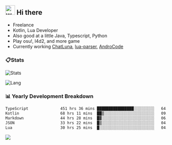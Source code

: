 ## <img alt="wave" src="https://raw.githubusercontent.com/MartinHeinz/MartinHeinz/master/wave.gif" width="30px"> Hi there

- Freelance
- Kotlin, Lua Developer
- Also good at a little Java, Typescript, Python
- Play osu!, l4d2, and more game
- Currently working [ChatLuna](https://github.com/ChatLunaLab), [lua-parser](https://github.com/dingyi222666/lua-parser), [AndroCode](https://github.com/dingyi222666/AndroCode)

### 📋Stats

![Stats](https://github-readme-stats.vercel.app/api?username=dingyi222666&show_icons=true&icon_color=47A69E&title_color=47A69E&count_private=true)    

![Lang](https://github-readme-stats.vercel.app/api/top-langs/?username=dingyi222666&layout=compact&title_color=47A69E&hide=html,css,c,c%2B%2B)   

### 📊 Yearly Development Breakdown

<!--START_SECTION:waka-->

```txt
TypeScript              451 hrs 36 mins ████████████████░░░░░░░░░   64.63 %
Kotlin                  68 hrs 11 mins  ██▒░░░░░░░░░░░░░░░░░░░░░░   09.76 %
Markdown                44 hrs 28 mins  █▓░░░░░░░░░░░░░░░░░░░░░░░   06.36 %
JSON                    33 hrs 22 mins  █▒░░░░░░░░░░░░░░░░░░░░░░░   04.78 %
Lua                     30 hrs 25 mins  █░░░░░░░░░░░░░░░░░░░░░░░░   04.35 %
```

<!--END_SECTION:waka-->

![](https://komarev.com/ghpvc/?username=dingyi222666)
